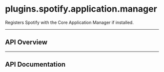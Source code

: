 # plugins.spotify.application.manager

Registers Spotify with the Core Application Manager if installed.

---

## API Overview

---

## API Documentation

